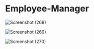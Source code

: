 # Employee-Manager

![Screenshot (268)](https://github.com/baljeetsingh99/Employee-Manager/assets/56436152/1e9ac250-7d9e-4f84-bf84-b693b4bfb7b2)

![Screenshot (269)](https://github.com/baljeetsingh99/Employee-Manager/assets/56436152/61befc11-044c-4e5b-ba18-af3b5f35e8b8)

![Screenshot (270)](https://github.com/baljeetsingh99/Employee-Manager/assets/56436152/2e781e47-e54e-46c3-9a35-cc3c53c881bb)

